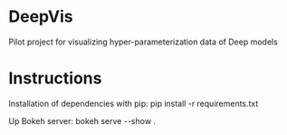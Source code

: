 # DeepVis
Pilot project for visualizing hyper-parameterization data of Deep models

# Instructions 

Installation of dependencies with pip: pip install -r requirements.txt

Up Bokeh server: bokeh serve --show .
